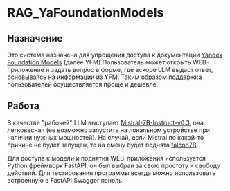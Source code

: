 # RAG_YaFoundationModels

## Назначение
Это система назначена для упрощения доступа к документации <a href="https://yandex.cloud/ru/docs/foundation-models">Yandex Foundation Models</a> (далее YFM).Пользователь может открыть WEB-приложение и задать вопрос в форме, где вскоре LLM выдаст ответ, основываясь на информации из YFM. Таким образом поддержка пользователей осуществляется проще и дешевле. 

## Работа
В качестве "рабочей" LLM выступает <a href="https://huggingface.co/mistralai/Mistral-7B-Instruct-v0.3">Mistral-7B-Instruct-v0.3</a>, она легковесная (ее возможно запустить на локальном устройстве при наличии нужных мощностей). На случай, если Mistral по какой-то причине не будет запущен, то на смену будет поднята <a href="https://huggingface.co/tiiuae/falcon-7b-instruct">falcon7B</a>. 


Для доступа к модели и поднятия WEB-приложения используется Python фреймворк FastAPI, он был выбран за свою простоту и свободу действий. Для тестирования программы всегда можно использовать встроенную в FastAPI Swagger панель.
